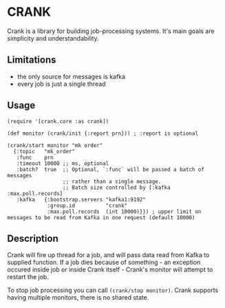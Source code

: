 # CRANK

Crank is a library for building job-processing systems. It's main goals are
simplicity and understandability.

## Limitations

- the only source for messages is kafka
- every job is just a single thread

## Usage

```
(require '[crank.core :as crank])

(def monitor (crank/init {:report prn})) ; :report is optional

(crank/start monitor "mk order"
  {:topic   "mk_order"
   :func    prn
   :timeout 10000 ;; ms, optional
   :batch?  true  ;; Optional, `:func` will be passed a batch of messages
                  ;; rather than a single message.
                  ;; Batch size controlled by [:kafka :max.poll.records]
   :kafka   {:bootstrap.servers "kafka1:9192"
             :group.id          "crank"
             :max.poll.records  (int 10000)}}) ; upper limit on messages to be read from Kafka in one request (default 10000)
```

## Description

Crank will fire up thread for a job, and will pass data read from Kafka to
supplied function. If a job dies because of something - an exception occured
inside job or inside Crank itself - Crank's monitor will attempt to restart the
job.

To stop job processing you can call `(crank/stop monitor)`. Crank supports
having multiple monitors, there is no shared state.
